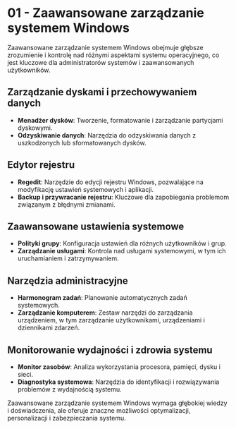 
# 01 - Zaawansowane zarządzanie systemem Windows

Zaawansowane zarządzanie systemem Windows obejmuje głębsze zrozumienie i kontrolę nad różnymi aspektami systemu operacyjnego, co jest kluczowe dla administratorów systemów i zaawansowanych użytkowników.

## Zarządzanie dyskami i przechowywaniem danych

- **Menadżer dysków**: Tworzenie, formatowanie i zarządzanie partycjami dyskowymi.
- **Odzyskiwanie danych**: Narzędzia do odzyskiwania danych z uszkodzonych lub sformatowanych dysków.

## Edytor rejestru

- **Regedit**: Narzędzie do edycji rejestru Windows, pozwalające na modyfikację ustawień systemowych i aplikacji.
- **Backup i przywracanie rejestru**: Kluczowe dla zapobiegania problemom związanym z błędnymi zmianami.

## Zaawansowane ustawienia systemowe

- **Polityki grupy**: Konfiguracja ustawień dla różnych użytkowników i grup.
- **Zarządzanie usługami**: Kontrola nad usługami systemowymi, w tym ich uruchamianiem i zatrzymywaniem.

## Narzędzia administracyjne

- **Harmonogram zadań**: Planowanie automatycznych zadań systemowych.
- **Zarządzanie komputerem**: Zestaw narzędzi do zarządzania urządzeniem, w tym zarządzanie użytkownikami, urządzeniami i dziennikami zdarzeń.

## Monitorowanie wydajności i zdrowia systemu

- **Monitor zasobów**: Analiza wykorzystania procesora, pamięci, dysku i sieci.
- **Diagnostyka systemowa**: Narzędzia do identyfikacji i rozwiązywania problemów z wydajnością systemu.

Zaawansowane zarządzanie systemem Windows wymaga głębokiej wiedzy i doświadczenia, ale oferuje znaczne możliwości optymalizacji, personalizacji i zabezpieczania systemu.
